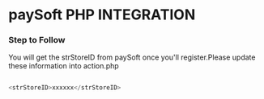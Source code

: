 # paySoft PHP INTEGRATION


### Step to Follow
You will get the strStoreID from paySoft once you'll register.Please update these information into action.php

```php

<strStoreID>xxxxxx</strStoreID>

```


